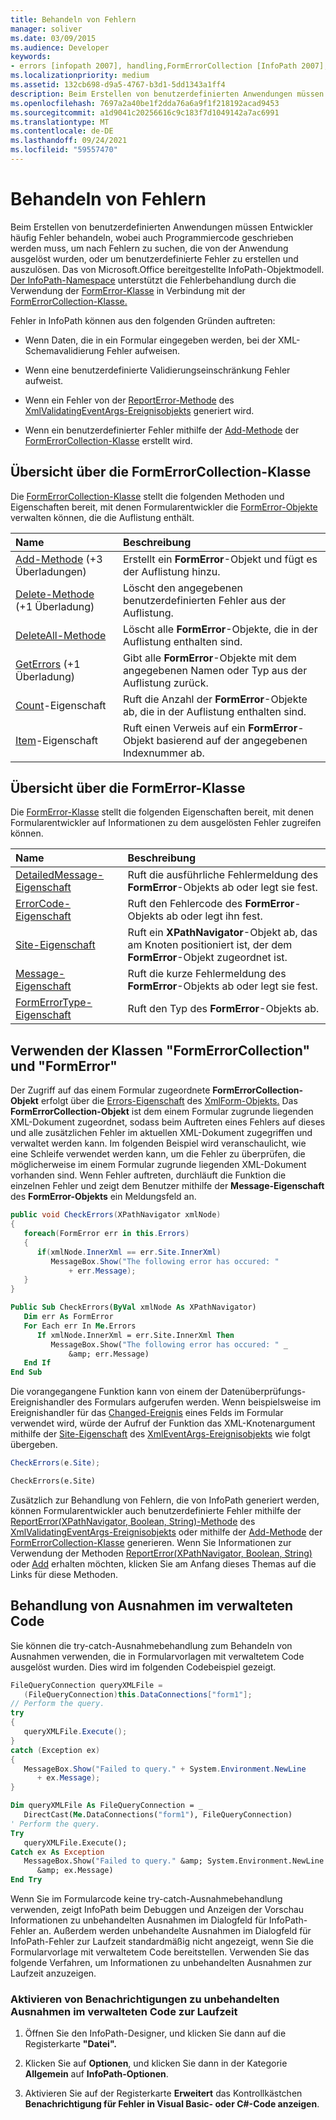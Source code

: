 ```yaml
---
title: Behandeln von Fehlern
manager: soliver
ms.date: 03/09/2015
ms.audience: Developer
keywords:
- errors [infopath 2007], handling,FormErrorCollection [InfoPath 2007],InfoPath 2007, error handling,FormError [InfoPath 2007],error handling [InfoPath 2007]
ms.localizationpriority: medium
ms.assetid: 132cb698-d9a5-4767-b3d1-5dd1343a1ff4
description: Beim Erstellen von benutzerdefinierten Anwendungen müssen Entwickler häufig Fehler behandeln, wobei auch Programmiercode geschrieben werden muss, um nach Fehlern zu suchen, die von der Anwendung ausgelöst wurden, oder um benutzerdefinierte Fehler zu erstellen und auszulösen. Das von Microsoft bereitgestellte InfoPath-Objektmodell. Office. Der InfoPath-Namespace unterstützt die Fehlerbehandlung durch die Verwendung der FormError-Klasse in Verbindung mit der FormErrorCollection-Klasse.
ms.openlocfilehash: 7697a2a40be1f2dda76a6a9f1f218192acad9453
ms.sourcegitcommit: a1d9041c20256616c9c183f7d1049142a7ac6991
ms.translationtype: MT
ms.contentlocale: de-DE
ms.lasthandoff: 09/24/2021
ms.locfileid: "59557470"
---
```

# <a name="handle-errors"></a>Behandeln von Fehlern

Beim Erstellen von benutzerdefinierten Anwendungen müssen Entwickler häufig Fehler behandeln, wobei auch Programmiercode geschrieben werden muss, um nach Fehlern zu suchen, die von der Anwendung ausgelöst wurden, oder um benutzerdefinierte Fehler zu erstellen und auszulösen. Das von Microsoft.Office bereitgestellte InfoPath-Objektmodell. [ Der InfoPath-Namespace](https://msdn.microsoft.com/library/Microsoft.Office.InfoPath.aspx) unterstützt die Fehlerbehandlung durch die Verwendung der [FormError-Klasse](https://msdn.microsoft.com/library/Microsoft.Office.InfoPath.FormError.aspx) in Verbindung mit der [FormErrorCollection-Klasse.](https://msdn.microsoft.com/library/Microsoft.Office.InfoPath.FormErrorCollection.aspx) 
  
Fehler in InfoPath können aus den folgenden Gründen auftreten:
  
- Wenn Daten, die in ein Formular eingegeben werden, bei der XML-Schemavalidierung Fehler aufweisen.
    
- Wenn eine benutzerdefinierte Validierungseinschränkung Fehler aufweist.
    
- Wenn ein Fehler von der [ReportError-Methode](https://msdn.microsoft.com/library/Microsoft.Office.InfoPath.XmlValidatingEventArgs.ReportError.aspx) des [XmlValidatingEventArgs-Ereignisobjekts](https://msdn.microsoft.com/library/Microsoft.Office.InfoPath.XmlValidatingEventArgs.aspx) generiert wird. 
    
- Wenn ein benutzerdefinierter Fehler mithilfe der [Add-Methode](https://msdn.microsoft.com/library/Microsoft.Office.InfoPath.FormErrorCollection.Add.aspx) der [FormErrorCollection-Klasse](https://msdn.microsoft.com/library/Microsoft.Office.InfoPath.FormErrorCollection.aspx) erstellt wird. 
    
## <a name="overview-of-the-formerrorcollection-class"></a>Übersicht über die FormErrorCollection-Klasse

Die [FormErrorCollection-Klasse](https://msdn.microsoft.com/library/Microsoft.Office.InfoPath.FormErrorCollection.aspx) stellt die folgenden Methoden und Eigenschaften bereit, mit denen Formularentwickler die [FormError-Objekte](https://msdn.microsoft.com/library/Microsoft.Office.InfoPath.FormError.aspx) verwalten können, die die Auflistung enthält. 
  
|**Name**|**Beschreibung**|
|:-----|:-----|
|[Add-Methode](https://msdn.microsoft.com/library/Microsoft.Office.InfoPath.FormErrorCollection.Add.aspx) (+3 Überladungen)  <br/> |Erstellt ein **FormError**-Objekt und fügt es der Auflistung hinzu.  <br/> |
|[Delete-Methode](https://msdn.microsoft.com/library/Microsoft.Office.InfoPath.FormErrorCollection.Delete.aspx) (+1 Überladung)  <br/> |Löscht den angegebenen benutzerdefinierten Fehler aus der Auflistung.  <br/> |
|[DeleteAll-Methode](https://msdn.microsoft.com/library/Microsoft.Office.InfoPath.FormErrorCollection.DeleteAll.aspx)  <br/> |Löscht alle **FormError**-Objekte, die in der Auflistung enthalten sind.  <br/> |
|[GetErrors](https://msdn.microsoft.com/library/Microsoft.Office.InfoPath.FormErrorCollection.GetErrors.aspx) (+1 Überladung)  <br/> |Gibt alle **FormError**-Objekte mit dem angegebenen Namen oder Typ aus der Auflistung zurück.  <br/> |
|[Count](https://msdn.microsoft.com/library/Microsoft.Office.InfoPath.FormErrorCollection.Count.aspx)-Eigenschaft  <br/> |Ruft die Anzahl der **FormError**-Objekte ab, die in der Auflistung enthalten sind.  <br/> |
|[Item](https://msdn.microsoft.com/library/Microsoft.Office.InfoPath.FormErrorCollection.Item.aspx)-Eigenschaft  <br/> |Ruft einen Verweis auf ein **FormError**-Objekt basierend auf der angegebenen Indexnummer ab.  <br/> |
   
## <a name="overview-of-the-formerror-class"></a>Übersicht über die FormError-Klasse

Die [FormError-Klasse](https://msdn.microsoft.com/library/Microsoft.Office.InfoPath.FormError.aspx) stellt die folgenden Eigenschaften bereit, mit denen Formularentwickler auf Informationen zu dem ausgelösten Fehler zugreifen können. 
  
|**Name**|**Beschreibung**|
|:-----|:-----|
|[DetailedMessage-Eigenschaft](https://msdn.microsoft.com/library/Microsoft.Office.InfoPath.FormError.DetailedMessage.aspx)  <br/> |Ruft die ausführliche Fehlermeldung des **FormError**-Objekts ab oder legt sie fest.  <br/> |
|[ErrorCode-Eigenschaft](https://msdn.microsoft.com/library/Microsoft.Office.InfoPath.FormError.ErrorCode.aspx)  <br/> |Ruft den Fehlercode des **FormError**-Objekts ab oder legt ihn fest.  <br/> |
|[Site-Eigenschaft](https://msdn.microsoft.com/library/Microsoft.Office.InfoPath.FormError.Site.aspx)  <br/> |Ruft ein **XPathNavigator**-Objekt ab, das am Knoten positioniert ist, der dem **FormError**-Objekt zugeordnet ist.  <br/> |
|[Message-Eigenschaft](https://msdn.microsoft.com/library/Microsoft.Office.InfoPath.FormError.Message.aspx)  <br/> |Ruft die kurze Fehlermeldung des **FormError**-Objekts ab oder legt sie fest.  <br/> |
|[FormErrorType-Eigenschaft](https://msdn.microsoft.com/library/Microsoft.Office.InfoPath.FormError.FormErrorType.aspx)  <br/> |Ruft den Typ des **FormError**-Objekts ab.  <br/> |
   
## <a name="using-the-formerrorcollection-and-formerror-classes"></a>Verwenden der Klassen "FormErrorCollection" und "FormError"

Der Zugriff auf das einem Formular zugeordnete **FormErrorCollection-Objekt** erfolgt über die [Errors-Eigenschaft](https://msdn.microsoft.com/library/Microsoft.Office.InfoPath.XmlForm.Errors.aspx) des [XmlForm-Objekts.](https://msdn.microsoft.com/library/Microsoft.Office.InfoPath.XmlForm.aspx) Das **FormErrorCollection-Objekt** ist dem einem Formular zugrunde liegenden XML-Dokument zugeordnet, sodass beim Auftreten eines Fehlers auf dieses und alle zusätzlichen Fehler im aktuellen XML-Dokument zugegriffen und verwaltet werden kann. Im folgenden Beispiel wird veranschaulicht, wie eine Schleife verwendet werden kann, um die Fehler zu überprüfen, die möglicherweise im einem Formular zugrunde liegenden XML-Dokument vorhanden sind. Wenn Fehler auftreten, durchläuft die Funktion die einzelnen Fehler und zeigt dem Benutzer mithilfe der **Message-Eigenschaft** des **FormError-Objekts** ein Meldungsfeld an. 
  
```cs
public void CheckErrors(XPathNavigator xmlNode)
{
   foreach(FormError err in this.Errors)
   {
      if(xmlNode.InnerXml == err.Site.InnerXml)
         MessageBox.Show("The following error has occured: "
             + err.Message);
   }
}
```

```vb
Public Sub CheckErrors(ByVal xmlNode As XPathNavigator)
   Dim err As FormError
   For Each err In Me.Errors
      If xmlNode.InnerXml = err.Site.InnerXml Then
         MessageBox.Show("The following error has occured: " _
             &amp; err.Message)
   End If
End Sub
```

Die vorangegangene Funktion kann von einem der Datenüberprüfungs-Ereignishandler des Formulars aufgerufen werden. Wenn beispielsweise im Ereignishandler für das [Changed-Ereignis](https://msdn.microsoft.com/library/Microsoft.Office.InfoPath.XmlEvent.Changed.aspx) eines Felds im Formular verwendet wird, würde der Aufruf der Funktion das XML-Knotenargument mithilfe der [Site-Eigenschaft](https://msdn.microsoft.com/library/Microsoft.Office.InfoPath.XmlEventArgs.Site.aspx) des [XmlEventArgs-Ereignisobjekts](https://msdn.microsoft.com/library/Microsoft.Office.InfoPath.XmlEventArgs.aspx) wie folgt übergeben. 
  
```cs
CheckErrors(e.Site);
```

```vb
CheckErrors(e.Site)
```

Zusätzlich zur Behandlung von Fehlern, die von InfoPath generiert werden, können Formularentwickler auch benutzerdefinierte Fehler mithilfe der [ReportError(XPathNavigator, Boolean, String)-Methode](https://msdn.microsoft.com/library/Microsoft.Office.InfoPath.XmlValidatingEventArgs.ReportError.aspx) des [XmlValidatingEventArgs-Ereignisobjekts](https://msdn.microsoft.com/library/Microsoft.Office.InfoPath.XmlValidatingEventArgs.aspx) oder mithilfe der [Add-Methode](https://msdn.microsoft.com/library/Microsoft.Office.InfoPath.FormErrorCollection.Add.aspx) der [FormErrorCollection-Klasse](https://msdn.microsoft.com/library/Microsoft.Office.InfoPath.FormErrorCollection.aspx) generieren. Wenn Sie Informationen zur Verwendung der Methoden [ReportError(XPathNavigator, Boolean, String)](https://msdn.microsoft.com/library/Microsoft.Office.InfoPath.XmlValidatingEventArgs.ReportError.aspx) oder [Add](https://msdn.microsoft.com/library/Microsoft.Office.InfoPath.FormErrorCollection.Add.aspx) erhalten möchten, klicken Sie am Anfang dieses Themas auf die Links für diese Methoden. 
  
## <a name="handling-managed-code-exceptions"></a>Behandlung von Ausnahmen im verwalteten Code

Sie können die try-catch-Ausnahmebehandlung zum Behandeln von Ausnahmen verwenden, die in Formularvorlagen mit verwaltetem Code ausgelöst wurden. Dies wird im folgenden Codebeispiel gezeigt.
  
```cs
FileQueryConnection queryXMLFile = 
   (FileQueryConnection)this.DataConnections["form1"];
// Perform the query.
try
{
   queryXMLFile.Execute();
}
catch (Exception ex)
{
   MessageBox.Show("Failed to query." + System.Environment.NewLine 
      + ex.Message);
}
```

```vb
Dim queryXMLFile As FileQueryConnection = _
   DirectCast(Me.DataConnections("form1"), FileQueryConnection)
' Perform the query.
Try
   queryXMLFile.Execute();
Catch ex As Exception
   MessageBox.Show("Failed to query." &amp; System.Environment.NewLine 
      &amp; ex.Message)
End Try
```

Wenn Sie im Formularcode keine try-catch-Ausnahmebehandlung verwenden, zeigt InfoPath beim Debuggen und Anzeigen der Vorschau Informationen zu unbehandelten Ausnahmen im Dialogfeld für InfoPath-Fehler an. Außerdem werden unbehandelte Ausnahmen im Dialogfeld für InfoPath-Fehler zur Laufzeit standardmäßig nicht angezeigt, wenn Sie die Formularvorlage mit verwaltetem Code bereitstellen. Verwenden Sie das folgende Verfahren, um Informationen zu unbehandelten Ausnahmen zur Laufzeit anzuzeigen.
  
### <a name="enable-notifications-for-unhandled-managed-code-exceptions-at-run-time"></a>Aktivieren von Benachrichtigungen zu unbehandelten Ausnahmen im verwalteten Code zur Laufzeit

1. Öffnen Sie den InfoPath-Designer, und klicken Sie dann auf die Registerkarte **"Datei".** 
    
2. Klicken Sie auf **Optionen**, und klicken Sie dann in der Kategorie **Allgemein** auf **InfoPath-Optionen**. 
    
3. Aktivieren Sie auf der Registerkarte **Erweitert** das Kontrollkästchen **Benachrichtigung für Fehler in Visual Basic- oder C#-Code anzeigen**. 
    

